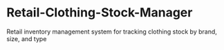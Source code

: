 # Retail-Clothing-Stock-Manager
Retail inventory management system for tracking clothing stock by brand, size, and type

